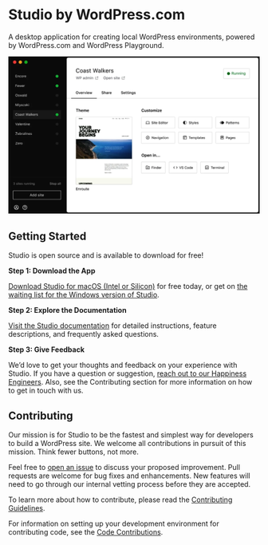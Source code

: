 # Studio by WordPress.com

A desktop application for creating local WordPress environments, powered by WordPress.com and WordPress Playground.

![](https://raw.githubusercontent.com/Automattic/studio/trunk/demo.png)

## Getting Started

Studio is open source and is available to download for free!

**Step 1: Download the App**

[Download Studio for macOS (Intel or Silicon)](https://developer.wordpress.com/studio/) for free today, or get on [the waiting list for the Windows version of Studio](https://developer.wordpress.com/studio-for-windows/).

**Step 2: Explore the Documentation**

[Visit the Studio documentation](https://developer.wordpress.com/docs/developer-tools/studio/) for detailed instructions, feature descriptions, and frequently asked questions.

**Step 3: Give Feedback**

We’d love to get your thoughts and feedback on your experience with Studio. If you have a question or suggestion, [reach out to our Happiness Engineers](https://developer.wordpress.com/contact/). Also, see the Contributing section for more information on how to get in touch with us.

## Contributing

Our mission is for Studio to be the fastest and simplest way for developers to build a WordPress site. We welcome all contributions in pursuit of this mission. Think fewer buttons, not more.

Feel free to [open an issue](https://github.com/Automattic/studio/issues/new/choose) to discuss your proposed improvement. Pull requests are welcome for bug fixes and enhancements. New features will need to go through our internal vetting process before they are accepted.

To learn more about how to contribute, please read the [Contributing Guidelines](./CONTRIBUTING.md).

For information on setting up your development environment for contributing code, see the [Code Contributions](./docs/code-contributions.md).
